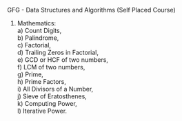 GFG - Data Structures and Algorithms (Self Placed Course)

1. Mathematics:\
   a) Count Digits,\
   b) Palindrome,\
   c) Factorial,\
   d) Trailing Zeros in Factorial,\
   e) GCD or HCF of two numbers,\
   f) LCM of two numbers,\
   g) Prime,\
   h) Prime Factors,\
   i) All Divisors of a Number,\
   j) Sieve of Eratosthenes,\
   k) Computing Power,\
   l) Iterative Power.

